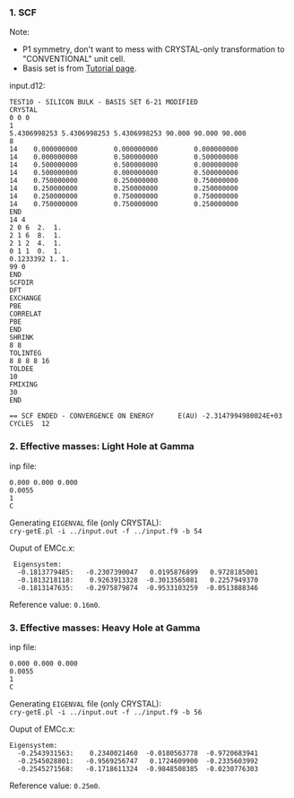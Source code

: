 ### 1. SCF
Note:
 - P1 symmetry, don't want to mess with CRYSTAL-only transformation to "CONVENTIONAL" unit cell.
 - Basis set is from [Tutorial page](http://www.theochem.unito.it/crystal_tuto/mssc2008_cd/tutorials/basis_set/basis_set_tut.html).

input.d12:
```
TEST10 - SILICON BULK - BASIS SET 6-21 MODIFIED
CRYSTAL
0 0 0
1
5.4306998253 5.4306998253 5.4306998253 90.000 90.000 90.000
8
14    0.000000000         0.000000000         0.000000000
14    0.000000000         0.500000000         0.500000000
14    0.500000000         0.500000000         0.000000000
14    0.500000000         0.000000000         0.500000000
14    0.750000000         0.250000000         0.750000000
14    0.250000000         0.250000000         0.250000000
14    0.250000000         0.750000000         0.750000000
14    0.750000000         0.750000000         0.250000000
END
14 4
2 0 6  2.  1.
2 1 6  8.  1.
2 1 2  4.  1.
0 1 1  0.  1.
0.1233392 1. 1.
99 0
END
SCFDIR
DFT
EXCHANGE
PBE
CORRELAT
PBE
END
SHRINK
8 8
TOLINTEG
8 8 8 8 16
TOLDEE
10
FMIXING
30
END
```

```== SCF ENDED - CONVERGENCE ON ENERGY      E(AU) -2.3147994980024E+03 CYCLES  12```

### 2. Effective masses: Light Hole at Gamma
inp file:
```
0.000 0.000 0.000
0.0055
1
C
```

Generating ```EIGENVAL``` file (only CRYSTAL):  
```cry-getE.pl -i ../input.out -f ../input.f9 -b 54```

Ouput of EMCc.x:
```
 Eigensystem:
  -0.1813779485:   -0.2307390047   0.0195876899   0.9728185001
  -0.1813218118:    0.9263913328  -0.3013565081   0.2257949370
  -0.1813147635:   -0.2975879874  -0.9533103259  -0.0513888346
```
Reference value: ```0.16m0```.

### 3. Effective masses: Heavy Hole at Gamma
inp file:
```
0.000 0.000 0.000
0.0055
1
C
```

Generating ```EIGENVAL``` file (only CRYSTAL):  
```cry-getE.pl -i ../input.out -f ../input.f9 -b 56```

Ouput of EMCc.x:
```
Eigensystem:
  -0.2543931563:    0.2340021460  -0.0180563778  -0.9720683941
  -0.2545028801:   -0.9569256747   0.1724609900  -0.2335603992
  -0.2545271568:   -0.1718611324  -0.9848508385  -0.0230776303
```
Reference value: ```0.25m0```.
